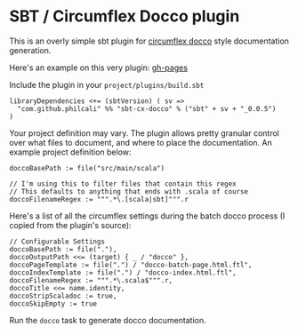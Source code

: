 # SBT / Circumflex Docco plugin

This is an overly simple sbt plugin for [circumflex docco] style documentation generation.

Here's an example on this very plugin: [gh-pages][gh-pages]

Include the plugin in your `project/plugins/build.sbt`

    libraryDependencies <+= (sbtVersion) ( sv =>
      "com.github.philcali" %% "sbt-cx-docco" % ("sbt" + sv + "_0.0.5")
    )

Your project definition may vary. The plugin allows pretty granular control over what
files to document, and where to place the documentation. An example project definition below:

    doccoBasePath := file("src/main/scala")

    // I'm using this to filter files that contain this regex
    // This defaults to anything that ends with .scala of course
    doccoFilenameRegex := """.*\.[scala|sbt]""".r

Here's a list of all the circumflex settings during the batch docco process 
(I copied from the plugin's source):

    // Configurable Settings
    doccoBasePath := file("."),
    doccoOutputPath <<= (target) { _ / "docco" },
    doccoPageTemplate := file(".") / "docco-batch-page.html.ftl",
    doccoIndexTemplate := file(".") / "docco-index.html.ftl",
    doccoFilenameRegex := """.*\.scala$""".r,
    doccoTitle <<= name.identity,  
    doccoStripScaladoc := true,
    doccoSkipEmpty := true


Run the `docco` task to generate docco documentation.

[gh-pages]: http://philcali.github.com/sbt-cx-docco/
[circumflex docco]: http://circumflex.ru/projects/docco/index.html
